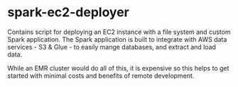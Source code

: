 # spark-ec2-deployer

Contains script for deploying an EC2 instance with a file system and custom Spark application. The Spark application is built to integrate with AWS data services - S3 & Glue - to easily mange databases, and extract and load data.

While an EMR cluster would do all of this, it is expensive so this helps to get started with minimal costs and benefits of remote development.
